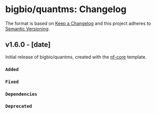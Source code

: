 # bigbio/quantms: Changelog

The format is based on [Keep a Changelog](https://keepachangelog.com/en/1.0.0/)
and this project adheres to [Semantic Versioning](https://semver.org/spec/v2.0.0.html).

## v1.6.0 - [date]

Initial release of bigbio/quantms, created with the [nf-core](https://nf-co.re/) template.

### `Added`

### `Fixed`

### `Dependencies`

### `Deprecated`
